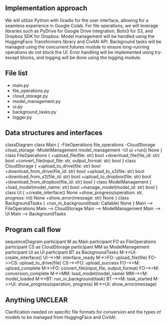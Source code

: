## Implementation approach

We will utilize Python with Gradio for the user interface, allowing for a seamless experience in Google Colab. For file operations, we will leverage libraries such as PyDrive for Google Drive integration, Boto3 for S3, and Dropbox SDK for Dropbox. Model management will be handled using the HuggingFace Transformers library and CivitAI API. Background tasks will be managed using the concurrent.futures module to ensure long-running operations do not block the UI. Error handling will be implemented using try-except blocks, and logging will be done using the logging module.

## File list

- main.py
- file_operations.py
- cloud_storage.py
- model_management.py
- ui.py
- background_tasks.py
- logger.py

## Data structures and interfaces


classDiagram
    class Main {
        -FileOperations file_operations
        -CloudStorage cloud_storage
        -ModelManagement model_management
        -UI ui
        +run() None
    }
    class FileOperations {
        +upload_file(file: str) bool
        +download_file(file_id: str) bool
        +convert_file(input_file: str, output_format: str) bool
    }
    class CloudStorage {
        +upload_to_drive(file: str) bool
        +download_from_drive(file_id: str) bool
        +upload_to_s3(file: str) bool
        +download_from_s3(file_id: str) bool
        +upload_to_dropbox(file: str) bool
        +download_from_dropbox(file_id: str) bool
    }
    class ModelManagement {
        +load_model(model_name: str) bool
        +manage_model(model_id: str) bool
    }
    class UI {
        +create_interface() None
        +show_progress(operation: str, progress: int) None
        +show_error(message: str) None
    }
    class BackgroundTasks {
        +run_in_background(task: Callable) None
    }
    Main --> FileOperations
    Main --> CloudStorage
    Main --> ModelManagement
    Main --> UI
    Main --> BackgroundTasks


## Program call flow


sequenceDiagram
    participant M as Main
    participant FO as FileOperations
    participant CS as CloudStorage
    participant MM as ModelManagement
    participant UI as UI
    participant BT as BackgroundTasks
    M->>UI: create_interface()
    UI-->>M: interface_ready
    M->>FO: upload_file(file)
    FO->>CS: upload_to_drive(file)
    CS-->>FO: upload_success
    FO-->>M: upload_complete
    M->>FO: convert_file(input_file, output_format)
    FO-->>M: conversion_complete
    M->>MM: load_model(model_name)
    MM-->>M: model_loaded
    M->>BT: run_in_background(task)
    BT-->>M: task_started
    M->>UI: show_progress(operation, progress)
    M->>UI: show_error(message)


## Anything UNCLEAR

Clarification needed on specific file formats for conversion and the types of models to be managed from HuggingFace and CivitAI.

